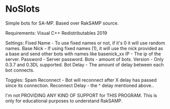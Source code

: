# NoSlots
Simple bots for SA-MP. Based over RakSAMP source.


Requirements:
Visual C++ Redistributables 2019


Settings:
Fixed Name - To use fixed names or not, if it's 0 it will use random names.
Base Nick - If using fixed names (1), it will use the nick provided as a base and send other bots with names like basenick_xx
IP - The ip of the server.
Password - Server password.
Bots - amount of bots.
Version - Only 0.3.7 and 0.3DL supported.
Bot Delay - The amount of delay between each bot connects.


Toggles:
Spam Reconnect - Bot will reconnect after X delay has passed since its connection.
Reconnect Delay - the ^ delay mentioned above..

I'm not PROVIDING ANY KIND OF SUPPORT for THIS PROGRAM.
This is only for educational purposes to understand RakSAMP.
